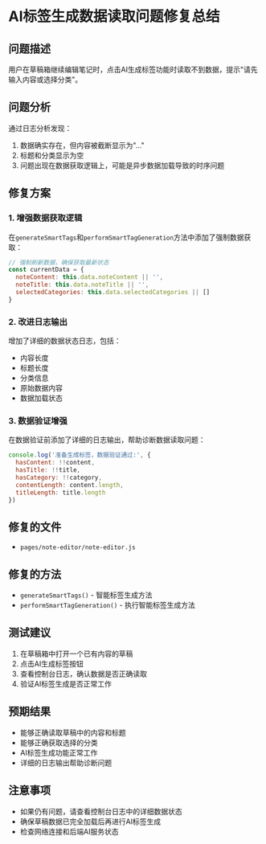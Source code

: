# AI标签生成数据读取问题修复总结

## 问题描述
用户在草稿箱继续编辑笔记时，点击AI生成标签功能时读取不到数据，提示"请先输入内容或选择分类"。

## 问题分析
通过日志分析发现：
1. 数据确实存在，但内容被截断显示为"..."
2. 标题和分类显示为空
3. 问题出现在数据获取逻辑上，可能是异步数据加载导致的时序问题

## 修复方案

### 1. 增强数据获取逻辑
在`generateSmartTags`和`performSmartTagGeneration`方法中添加了强制数据获取：

```javascript
// 强制刷新数据，确保获取最新状态
const currentData = {
  noteContent: this.data.noteContent || '',
  noteTitle: this.data.noteTitle || '',
  selectedCategories: this.data.selectedCategories || []
}
```

### 2. 改进日志输出
增加了详细的数据状态日志，包括：
- 内容长度
- 标题长度
- 分类信息
- 原始数据内容
- 数据加载状态

### 3. 数据验证增强
在数据验证前添加了详细的日志输出，帮助诊断数据读取问题：

```javascript
console.log('准备生成标签，数据验证通过:', {
  hasContent: !!content,
  hasTitle: !!title,
  hasCategory: !!category,
  contentLength: content.length,
  titleLength: title.length
})
```

## 修复的文件
- `pages/note-editor/note-editor.js`

## 修复的方法
- `generateSmartTags()` - 智能标签生成方法
- `performSmartTagGeneration()` - 执行智能标签生成方法

## 测试建议
1. 在草稿箱中打开一个已有内容的草稿
2. 点击AI生成标签按钮
3. 查看控制台日志，确认数据是否正确读取
4. 验证AI标签生成是否正常工作

## 预期结果
- 能够正确读取草稿中的内容和标题
- 能够正确获取选择的分类
- AI标签生成功能正常工作
- 详细的日志输出帮助诊断问题

## 注意事项
- 如果仍有问题，请查看控制台日志中的详细数据状态
- 确保草稿数据已完全加载后再进行AI标签生成
- 检查网络连接和后端AI服务状态








